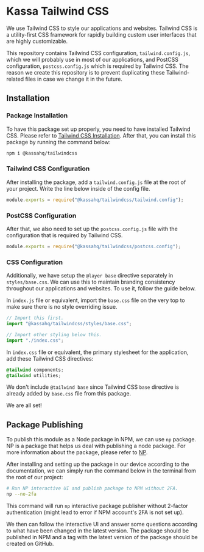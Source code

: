 # Kassa Tailwind CSS

We use Tailwind CSS to style our applications and websites. Tailwind CSS is a utility-first CSS framework for rapidly building custom user interfaces that are highly customizable.

This repository contains Tailwind CSS configuration, `tailwind.config.js`, which we will probably use in most of our applications, and PostCSS configuration, `postcss.config.js` which is required by Tailwind CSS. The reason we create this repository is to prevent duplicating these Tailwind-related files in case we change it in the future.

## Installation

### Package Installation

To have this package set up properly, you need to have installed Tailwind CSS. Please refer to [Tailwind CSS Installation](https://tailwindcss.com/docs/installation/using-postcss). After that, you can install this package by running the command below:

```bash
npm i @kassahq/tailwindcss
```

### Tailwind CSS Configuration

After installing the package, add a `tailwind.config.js` file at the root of your project. Write the line below inside of the config file.

```js
module.exports = require("@kassahq/tailwindcss/tailwind.config");
```

### PostCSS Configuration

After that, we also need to set up the `postcss.config.js` file with the configuration that is required by Tailwind CSS.

```js
module.exports = require("@kassahq/tailwindcss/postcss.config");
```

### CSS Configuration

Additionally, we have setup the `@layer base` directive separately in `styles/base.css`. We can use this to maintain branding consistency throughout our applications and websites. To use it, follow the guide below.

In `index.js` file or equivalent, import the `base.css` file on the very top to make sure there is no style overriding issue.

```js
// Import this first.
import "@kassahq/tailwindcss/styles/base.css";

// Import other styling below this.
import "./index.css";
```

In `index.css` file or equivalent, the primary stylesheet for the application, add these Tailwind CSS directives:

```css
@tailwind components;
@tailwind utilities;
```

We don't include `@tailwind base` since Tailwind CSS `base` directive is already added by `base.css` file from this package.

We are all set!

## Package Publishing

To publish this module as a Node package in NPM, we can use `np` package. NP is a package that helps us deal with publishing a node package. For more information about the package, please refer to [NP](https://www.npmjs.com/package/np).

After installing and setting up the package in our device according to the documentation, we can simply run the command below in the terminal from the root of our project:

```sh
# Run NP interactive UI and publish package to NPM without 2FA.
np --no-2fa
```

This command will run `np` interactive package publisher without 2-factor authentication (might lead to error if NPM account's 2FA is not set up).

We then can follow the interactive UI and answer some questions according to what have been changed in the latest version. The package should be published in NPM and a tag with the latest version of the package should be created on GitHub.
